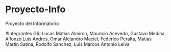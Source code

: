 # Proyecto-Info
Proyecto del Informatorio

#Integrantes G6:
Lucas Matias Almiron, Mauricio Acevedo, Gustavo Medina, Alfonzo Luis Andres, Omar Alejandro Maciel, Federico Peralta, Matias Martin Satina, Rodolfo Sanchez, Luis Marcos Antonio Leiva
